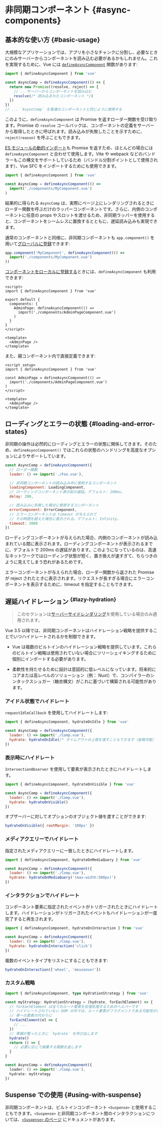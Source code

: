 # 非同期コンポーネント {#async-components}

## 基本的な使い方 {#basic-usage}

大規模なアプリケーションでは、アプリを小さなチャンクに分割し、必要なときにのみサーバーからコンポーネントを読み込む必要があるかもしれません。これを実現するために、Vue には [`defineAsyncComponent`](/api/general#defineasynccomponent) 関数があります:

```js
import { defineAsyncComponent } from 'vue'

const AsyncComp = defineAsyncComponent(() => {
  return new Promise((resolve, reject) => {
    // ...サーバーからコンポーネントを読み込む
    resolve(/* 読み込まれたコンポーネント */)
  })
})
// ... `AsyncComp` を普通のコンポーネントと同じように使用する
```

このように、`defineAsyncComponent` は Promise を返すローダー関数を受け取ります。Promise の `resolve` コールバックは、コンポーネントの定義をサーバーから取得したときに呼ばれます。読み込みが失敗したことを示すために、`reject(reason)` を呼ぶこともできます。

[ES モジュールの動的インポート](https://developer.mozilla.org/en-US/docs/Web/JavaScript/Reference/Operators/import)<!-- TODO: 日本語版のページが出来たら URL 差し替え -->も Promise を返すため、ほとんどの場合には `defineAsyncComponent` と合わせて使用します。Vite や webpack などのバンドラーもこの構文をサポートしているため（バンドル分割ポイントとして使用されます）、Vue SFC をインポートするためにも使用できます。

```js
import { defineAsyncComponent } from 'vue'

const AsyncComp = defineAsyncComponent(() =>
  import('./components/MyComponent.vue')
)
```

結果的に得られる `AsyncComp` は、実際にページ上にレンダリングされるときにローダー関数を呼ぶだけのラッパーコンポーネントです。さらに、内側のコンポーネントに任意の props やスロットを渡せるため、非同期ラッパーを使用すると、コンポーネントをシームレスに置換するとともに、遅延読み込みも実現できます。

通常のコンポーネントと同様に、非同期コンポーネントも `app.component()` を用いて[グローバルに登録](/guide/components/registration#global-registration)できます:

```js
app.component('MyComponent', defineAsyncComponent(() =>
  import('./components/MyComponent.vue')
))
```

<div class="options-api">

[コンポーネントをローカルに登録する](/guide/components/registration#local-registration)ときには、`defineAsyncComponent` も利用できます:

```vue
<script>
import { defineAsyncComponent } from 'vue'

export default {
  components: {
    AdminPage: defineAsyncComponent(() =>
      import('./components/AdminPageComponent.vue')
    )
  }
}
</script>

<template>
  <AdminPage />
</template>
```

</div>

<div class="composition-api">

また、親コンポーネント内で直接定義できます:

```vue
<script setup>
import { defineAsyncComponent } from 'vue'

const AdminPage = defineAsyncComponent(() =>
  import('./components/AdminPageComponent.vue')
)
</script>

<template>
  <AdminPage />
</template>
```

</div>

## ローディングとエラーの状態 {#loading-and-error-states}

非同期の操作は必然的にローディングとエラーの状態に関係してきます。そのため、`defineAsyncComponent()` ではこれらの状態のハンドリングを高度なオプションによりサポートしています。

```js
const AsyncComp = defineAsyncComponent({
  // ローダー関数
  loader: () => import('./Foo.vue'),

  // 非同期コンポーネントの読み込み中に使用するコンポーネント
  loadingComponent: LoadingComponent,
  // ローディングコンポーネント表示前の遅延。デフォルト: 200ms。
  delay: 200,

  // 読み込みに失敗した場合に使用するコンポーネント
  errorComponent: ErrorComponent,
  // エラーコンポーネントは timeout が与えられて
  // その時間を超えた場合に表示される。デフォルト: Infinity。
  timeout: 3000
})
```

ローディングコンポーネントが与えられた場合、内側のコンポーネントが読み込まれている間に表示されます。ローディングコンポーネントが表示されるまでに、デフォルトで 200ms の遅延があります。このようになっているのは、高速なネットワークではローディング状態が短く、置き換えが速すぎて、ちらつきのように見えてしまう恐れがあるためです。

エラーコンポーネントが与えられた場合、ローダー関数から返された Promise が reject されたときに表示されます。リクエストが長すぎる場合にエラーコンポーネントを表示するために、timeout を指定することもできます。

## 遅延ハイドレーション <sup class="vt-badge" data-text="3.5+" /> {#lazy-hydration}

> このセクションは[サーバーサイドレンダリング](/guide/scaling-up/ssr)を使用している場合のみ適用されます。

Vue 3.5 以降では、非同期コンポーネントはハイドレーション戦略を提供することでいつハイドレートされるかを制御できます。

- Vue は複数のビルトインのハイドレーション戦略を提供しています。これらのビルトイン戦略は使用されていない場合にツリーシェイキングするために個別にインポートする必要があります。

- 柔軟性を持たせるために設計は意図的に低レベルになっています。将来的にコアまたは高レベルのソリューション（例： Nuxt）で、コンパイラーのシンタックスシュガー（糖衣構文）がこれに基づいて構築される可能性があります。

### アイドル状態でハイドレート

`requestIdleCallback` を使用してハイドレートします:

```js
import { defineAsyncComponent, hydrateOnIdle } from 'vue'

const AsyncComp = defineAsyncComponent({
  loader: () => import('./Comp.vue'),
  hydrate: hydrateOnIdle(/* タイムアウトの上限を渡すこともできます（省略可能） */)
})
```

### 表示時にハイドレート

`IntersectionObserver` を使用して要素が表示されたときにハイドレートします。

```js
import { defineAsyncComponent, hydrateOnVisible } from 'vue'

const AsyncComp = defineAsyncComponent({
  loader: () => import('./Comp.vue'),
  hydrate: hydrateOnVisible()
})
```

オブザーバーに対してオプションのオブジェクト値を渡すことができます:

```js
hydrateOnVisible({ rootMargin: '100px' })
```

### メディアクエリーでハイドレート

指定されたメディアクエリーに一致したときにハイドレートします。

```js
import { defineAsyncComponent, hydrateOnMediaQuery } from 'vue'

const AsyncComp = defineAsyncComponent({
  loader: () => import('./Comp.vue'),
  hydrate: hydrateOnMediaQuery('(max-width:500px)')
})
```

### インタラクションでハイドレート

コンポーネント要素に指定されたイベントがトリガーされたときにハイドレートします。ハイドレーションがトリガーされたイベントもハイドレーションが一度完了すると再生されます。

```js
import { defineAsyncComponent, hydrateOnInteraction } from 'vue'

const AsyncComp = defineAsyncComponent({
  loader: () => import('./Comp.vue'),
  hydrate: hydrateOnInteraction('click')
})
```

複数のイベントタイプをリストにすることもできます:

```js
hydrateOnInteraction(['wheel', 'mouseover'])
```

### カスタム戦略

```ts
import { defineAsyncComponent, type HydrationStrategy } from 'vue'

const myStrategy: HydrationStrategy = (hydrate, forEachElement) => {
  // forEachElement は全てのルート要素を反復処理するためのヘルパーです
  // ハイドレートされていない DOM の中では、ルート要素がフラグメントである可能性があるためです
  // 単一の要素の代わりに
  forEachElement(el => {
    // ...
  })
  // 準備が整ったときに `hydrate` を呼び出します
  hydrate()
  return () => {
    // 必要に応じて破棄する関数を返します
  }
}

const AsyncComp = defineAsyncComponent({
  loader: () => import('./Comp.vue'),
  hydrate: myStrategy
})
```

## Suspense での使用 {#using-with-suspense}

非同期コンポーネントは、ビルトインコンポーネント `<Suspense>` と使用することもできます。`<Suspense>` と非同期コンポーネント間のインタラクションについては、[`<Suspense>` のページ](/guide/built-ins/suspense) にドキュメントがあります。
